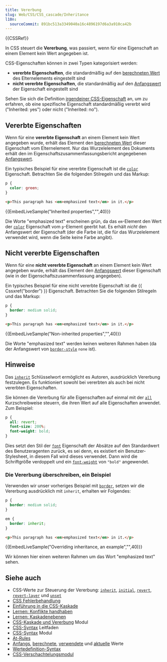 ```yaml
---
title: Vererbung
slug: Web/CSS/CSS_cascade/Inheritance
l10n:
  sourceCommit: 891bc513a3349040a16c4896197d6a3a910ca42b
---
```


{{CSSRef}}

In CSS steuert die **Vererbung**, was passiert, wenn für eine Eigenschaft an einem Element kein Wert angegeben ist.

CSS-Eigenschaften können in zwei Typen kategorisiert werden:

- **vererbte Eigenschaften**, die standardmäßig auf den [berechneten Wert](/de/docs/Web/CSS/CSS_cascade/computed_value) des Elternelements eingestellt sind
- **nicht vererbte Eigenschaften**, die standardmäßig auf den [Anfangswert](/de/docs/Web/CSS/CSS_cascade/initial_value) der Eigenschaft eingestellt sind

Sehen Sie sich die Definition [irgendeiner CSS-Eigenschaft](/de/docs/Web/CSS/Reference#index) an, um zu erfahren, ob eine spezifische Eigenschaft standardmäßig vererbt wird ("Inherited: yes") oder nicht ("Inherited: no").

## Vererbte Eigenschaften

Wenn für eine **vererbte Eigenschaft** an einem Element kein Wert angegeben wurde, erhält das Element den [berechneten Wert](/de/docs/Web/CSS/CSS_cascade/computed_value) dieser Eigenschaft vom Elternelement. Nur das Wurzelelement des Dokuments erhält den im Eigenschaftszusammenfassungsbericht angegebenen [Anfangswert](/de/docs/Web/CSS/CSS_cascade/initial_value).

Ein typisches Beispiel für eine vererbte Eigenschaft ist die [`color`](/de/docs/Web/CSS/color) Eigenschaft. Betrachten Sie die folgenden Stilregeln und das Markup:

```css
p {
  color: green;
}
```

```html
<p>This paragraph has <em>emphasized text</em> in it.</p>
```

{{EmbedLiveSample("Inherited properties","",40)}}

Die Worte "emphasized text" erscheinen grün, da das `em`-Element den Wert der [`color`](/de/docs/Web/CSS/color) Eigenschaft vom `p`-Element geerbt hat. Es erhält _nicht_ den Anfangswert der Eigenschaft (der die Farbe ist, die für das Wurzelelement verwendet wird, wenn die Seite keine Farbe angibt).

## Nicht vererbte Eigenschaften

Wenn für eine **nicht vererbte Eigenschaft** an einem Element kein Wert angegeben wurde, erhält das Element den [Anfangswert](/de/docs/Web/CSS/CSS_cascade/initial_value) dieser Eigenschaft (wie in der Eigenschaftszusammenfassung angegeben).

Ein typisches Beispiel für eine nicht vererbte Eigenschaft ist die {{ Cssxref("border") }} Eigenschaft. Betrachten Sie die folgenden Stilregeln und das Markup:

```css
p {
  border: medium solid;
}
```

```html
<p>This paragraph has <em>emphasized text</em> in it.</p>
```

{{EmbedLiveSample("Non-inherited properties","",40)}}

Die Worte "emphasized text" werden keinen weiteren Rahmen haben (da der Anfangswert von [`border-style`](/de/docs/Web/CSS/border-style) `none` ist).

## Hinweise

Das [`inherit`](/de/docs/Web/CSS/inherit) Schlüsselwort ermöglicht es Autoren, ausdrücklich Vererbung festzulegen. Es funktioniert sowohl bei vererbten als auch bei nicht vererbten Eigenschaften.

Sie können die Vererbung für alle Eigenschaften auf einmal mit der [`all`](/de/docs/Web/CSS/all) Kurzschreibweise steuern, die ihren Wert auf alle Eigenschaften anwendet. Zum Beispiel:

```css
p {
  all: revert;
  font-size: 200%;
  font-weight: bold;
}
```

Dies setzt den Stil der [`font`](/de/docs/Web/CSS/font) Eigenschaft der Absätze auf den Standardwert des Benutzeragenten zurück, es sei denn, es existiert ein Benutzer-Stylesheet, in diesem Fall wird dieses verwendet. Dann wird die Schriftgröße verdoppelt und ein [`font-weight`](/de/docs/Web/CSS/font-weight) von `"bold"` angewendet.

### Die Vererbung überschreiben, ein Beispiel

Verwenden wir unser vorheriges Beispiel mit [`border`](/de/docs/Web/CSS/border), setzen wir die Vererbung ausdrücklich mit `inherit`, erhalten wir Folgendes:

```css
p {
  border: medium solid;
}

em {
  border: inherit;
}
```

```html
<p>This paragraph has <em>emphasized text</em> in it.</p>
```

{{EmbedLiveSample("Overriding inheritance, an example","",40)}}

Wir können hier einen weiteren Rahmen um das Wort "emphasized text" sehen.

## Siehe auch

- CSS-Werte zur Steuerung der Vererbung: [`inherit`](/de/docs/Web/CSS/inherit), [`initial`](/de/docs/Web/CSS/initial), [`revert`](/de/docs/Web/CSS/revert), [`revert-layer`](/de/docs/Web/CSS/revert-layer) und [`unset`](/de/docs/Web/CSS/unset)
- [CSS Fehlerbehandlung](/de/docs/Web/CSS/CSS_syntax/Error_handling)
- [Einführung in die CSS-Kaskade](/de/docs/Web/CSS/CSS_cascade/Cascade)
- [Lernen: Konflikte handhaben](/de/docs/Learn_web_development/Core/Styling_basics/Handling_conflicts)
- [Lernen: Kaskadenebenen](/de/docs/Learn_web_development/Core/Styling_basics/Cascade_layers)
- [CSS-Kaskade und Vererbung](/de/docs/Web/CSS/CSS_cascade) Modul
- [CSS-Syntax](/de/docs/Web/CSS/CSS_syntax/Syntax) Leitfaden
- [CSS-Syntax](/de/docs/Web/CSS/CSS_syntax) Modul
- [At-Rules](/de/docs/Web/CSS/CSS_syntax/At-rule)
- [Anfangs](/de/docs/Web/CSS/CSS_cascade/initial_value), [berechnete](/de/docs/Web/CSS/CSS_cascade/computed_value), [verwendete](/de/docs/Web/CSS/CSS_cascade/used_value) und [aktuelle](/de/docs/Web/CSS/CSS_cascade/actual_value) Werte
- [Wertedefinition-Syntax](/de/docs/Web/CSS/CSS_Values_and_Units/Value_definition_syntax)
- [CSS-Verschachtelungsmodul](/de/docs/Web/CSS/CSS_nesting)

